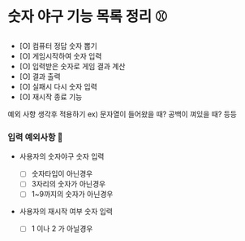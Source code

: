 # 숫자 야구 기능 목록 정리 ⚾️

- [O] 컴퓨터 정답 숫자 뽑기
- [O] 게임시작하여 숫자 입력
- [O] 입력받은 숫자로 게임 결과 계산
- [O] 결과 출력
- [O] 실패시 다시 숫자 입력
- [O] 재시작 종료 기능

예외 사항 생각후 적용하기 ex) 문자열이 들어왔을 때? 공백이 껴있을 때? 등등

### 입력 예외사항 🚨

- 사용자의 숫자야구 숫자 입력

  - [ ] 숫자타입이 아닌경우
  - [ ] 3자리의 숫자가 아닌경우
  - [ ] 1~9까지의 숫자가 아닌경우

- 사용자의 재시작 여부 숫자 입력
  - [ ] 1 이나 2 가 아닐경우
